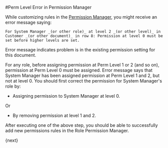 <!-- add-breadcrumbs -->
#Perm Level Error in Permission Manager

While customizing rules in the [Permission Manager](/docs/user/dokie/user/manual/en/setting-up/users-and-permissions/role-based-permissions), you might receive an error message saying:

`For System Manager _(or other role)_ at level 2 _(or other level)_ in Customer _(or other document)_ in row 8: Permission at level 0 must be set before higher levels are set.`

Error message indicates problem is in the existing permission setting for this document.

For any role, before assigning permission at Perm Level 1 or 2 (and so on), permission at Perm Level 0 must be assigned. Error message says that System Manager has been assigned permission at Perm Level 1 and 2, but not at level 0. You should first correct the permission for System Manager's role by:

- Assigning permission to System Manager at level 0.

Or

- By removing permission at level 1 and 2.

After executing one of the above step, you should be able to successfully add new permissions rules in the Role Permission Manager.

{next}

<!-- markdown -->
